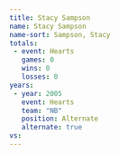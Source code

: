```yaml
---
title: Stacy Sampson
name: Stacy Sampson
name-sort: Sampson, Stacy
totals:
 - event: Hearts
   games: 0
   wins: 0
   losses: 0
years:
 - year: 2005
   event: Hearts
   team: "NB"
   position: Alternate
   alternate: true
vs:
---
```

